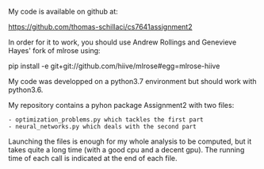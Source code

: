 My code is available on github at:

https://github.com/thomas-schillaci/cs7641assignment2

In order for it to work, you should use Andrew Rollings and Genevieve Hayes' fork of mlrose using:

pip install -e git+git://github.com/hiive/mlrose#egg=mlrose-hiive

My code was developped on a python3.7 environment but should work with python3.6.

My repository contains a pyhon package Assignment2 with two files:

	- optimization_problems.py which tackles the first part
	- neural_networks.py which deals with the second part

Launching the files is enough for my whole analysis to be computed, but it takes quite a long time (with a good cpu and a decent gpu). The running time of each call is indicated at the end of each file.
